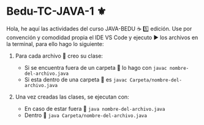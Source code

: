 # Bedu-TC-JAVA-1 ⚜️

Hola, he aquí las actividades del curso JAVA-BEDU ☕ :one: edición. Use por convención y comodidad propia el IDE VS Code y ejecuto ▶️ los archivos en la terminal, para ello hago lo siguiente: 

1. Para cada archivo 📄 creo su clase:  
    - Si se encuentra fuera de un carpeta 📂 lo hago con ```javac nombre-del-archivo.java``` 
    - Si esta dentro de una carpeta 📂 es ```javac Carpeta/nombre-del-archivo.java```
    
2. Una vez creadas las clases, se ejecutan con: 
    - En caso de estar fuera 📂 ```java nombre-del-archivo.java```
    - Dentro 📂 ```java Carpeta/nombre-del-archivo.java``` 
